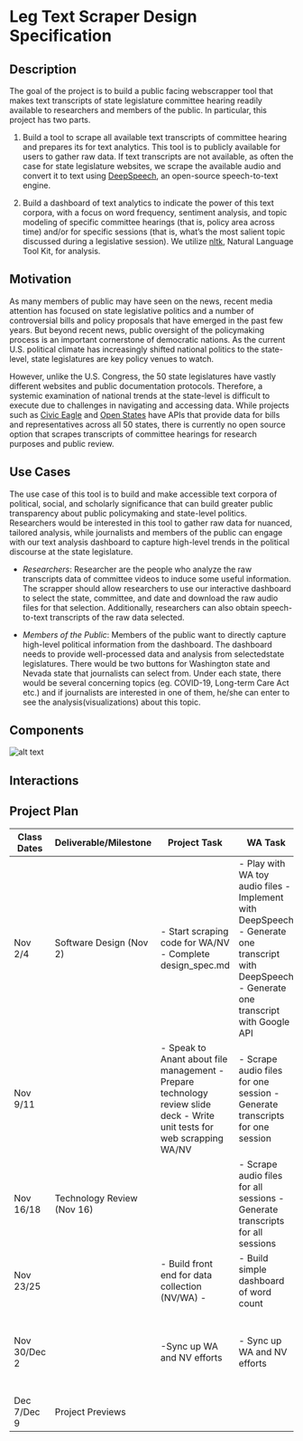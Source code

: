 # Leg Text Scraper Design Specification

## Description

The goal of the project is to build a public facing webscrapper tool that makes text transcripts of state legislature committee 
hearing readily available to researchers and members of the public.  In particular, this project has two parts. 

1. Build a tool to scrape all available text transcripts of committee hearing and prepares its for text analytics. This 
tool is to publicly available for users to gather raw data. If text transcripts are not available, as often the case for state legislature websites, we scrape the available audio and convert it to text using [DeepSpeech](https://deepspeech.readthedocs.io/en/r0.9/), an open-source speech-to-text engine.

2. Build a dashboard of text analytics to indicate the power of this text corpora, with a focus on 
word frequency, sentiment analysis, and topic modeling of specific committee hearings (that is, policy area across time) and/or for specific sessions 
(that is, what’s the most salient topic discussed during a legislative session). We utilize [nltk](http://ntlk.org), Natural Language Tool Kit, for analysis.

## Motivation

As many members of public may have seen on the news, recent media attention has focused on state legislative politics and a 
number of controversial bills and policy proposals that have emerged in the past few years. But beyond recent news, public 
oversight of the policymaking process is an important cornerstone of democratic nations. As the current U.S. political climate 
has increasingly shifted national politics to the state-level, state legislatures are key policy venues to watch.

However, unlike the U.S. Congress, the 50 state legislatures have vastly different websites and public documentation protocols. 
Therefore, a systemic examination of national trends at the state-level is difficult to execute due to challenges in navigating and 
accessing data. While projects such as [Civic Eagle](https://www.civiceagle.com) and [Open States](https://openstates.org) have APIs that provide data for bills and representatives across all 50 states, there is currently no open source option that scrapes transcripts of committee hearings for research purposes and public review.

## Use Cases

The use case of this tool is to build and make accessible text corpora of political, social, and scholarly significance that can build greater public transparency about public policymaking and state-level politics. Researchers would be interested in this tool to gather raw data for nuanced, tailored analysis, while journalists and members of the public can engage with our text analysis dashboard to capture high-level trends in the political discourse at the state legislature.

- *Researchers*: Researcher are the people who analyze the raw transcripts data of committee videos to induce some useful information. The scrapper should allow researchers to use our interactive dashboard to select the state, committee, and date and download the raw audio files for that selection. Additionally, researchers can also obtain speech-to-text transcripts of the raw data selected. 

- *Members of the Public*: Members of the public want to directly capture high-level political information from the dashboard. The dashboard needs to provide well-processed data and analysis from selectedstate legislatures. There would be two buttons for Washington state and Nevada state that journalists can select from. Under each state, there would be several concerning topics (eg. COVID-19, Long-term Care Act etc.) and if journalists are interested in one of them, he/she can enter to see the analysis(visualizations) about this topic.

## Components
![alt text](https://github.com/ka-chang/leg-text-scraper/blob/main/doc/Flow%20chart.PNG)

## Interactions

## Project Plan

| Class Dates  | Deliverable/Milestone      | Project Task                                                                                                             | WA Task                                                                                                                                         | NV Task                                                                             |
|--------------|----------------------------|--------------------------------------------------------------------------------------------------------------------------|-------------------------------------------------------------------------------------------------------------------------------------------------|-------------------------------------------------------------------------------------|
| Nov 2/4      | Software Design (Nov 2)    | - Start scraping code for WA/NV - Complete design_spec.md                                                                | - Play with WA toy audio files  - Implement with DeepSpeech - Generate one transcript with DeepSpeech - Generate one transcript with Google API | - Play with NV pdf files - Convert PDF to json  - Conduct a word count of toy files |
| Nov 9/11     |                            | - Speak to Anant about file management - Prepare technology review slide deck - Write unit tests for web scrapping WA/NV | - Scrape audio files for one session - Generate transcripts for one session                                                                     | - Scrape all pdfs, convert PDF to json  - Conduct sentiment analysis                |
| Nov 16/18    | Technology Review (Nov 16) |                                                                                                                          | - Scrape audio files for all sessions - Generate transcripts for all sessions                                                                   | - Conduct unsupervised topic modeling                                               |
| Nov 23/25    |                            | - Build front end for data collection (NV/WA) -                                                                          | - Build simple dashboard of word count                                                                                                          | - Build dashboard                                                                   |
| Nov 30/Dec 2 |                            | -Sync up WA and NV efforts                                                                                               | - Sync up WA and NV efforts                                                                                                                     | - Dashboard running for team to review - Sync up WA and NV efforts                  |
| Dec 7/Dec 9  | Project Previews           |                                                                                                                          |                                                                                                                                                 |                                                                                     |
